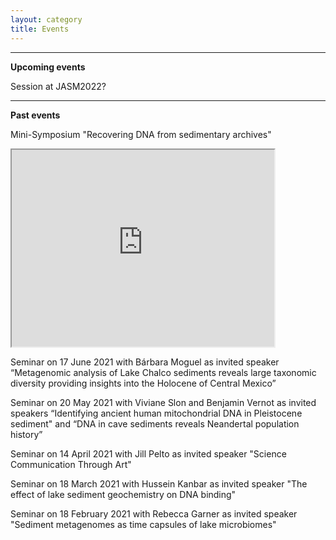 ```yaml
---
layout: category
title: Events
---
```


---

**Upcoming events**

Session at JASM2022?

---

**Past events**

Mini-Symposium "Recovering DNA from sedimentary archives"
 <iframe width="420" height="315"
src="https://www.youtube.com/watch?v=-57oTu1CrpU">
</iframe> 

Seminar on 17 June 2021 with Bárbara Moguel as invited speaker “Metagenomic analysis of Lake Chalco sediments reveals large taxonomic diversity providing insights into the Holocene of Central Mexico”

Seminar on 20 May 2021 with Viviane Slon and Benjamin Vernot as invited speakers “Identifying ancient human mitochondrial DNA in Pleistocene sediment" and 
“DNA in cave sediments reveals Neandertal population history”

Seminar on 14 April 2021 with Jill Pelto as invited speaker "Science Communication Through Art" 

Seminar on 18 March 2021 with Hussein Kanbar as invited speaker "The effect of lake sediment geochemistry on DNA binding"

Seminar on 18 February 2021 with Rebecca Garner as invited speaker "Sediment metagenomes as time capsules of lake microbiomes"


